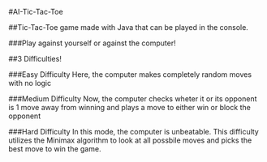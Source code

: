 #AI-Tic-Tac-Toe

##Tic-Tac-Toe game made with Java that can be played in the console. 

###Play against yourself or against the computer!

##3 Difficulties!

###Easy Difficulty
Here, the computer makes completely random moves with no logic

###Medium Difficulty
Now, the computer checks wheter it or its opponent is 1 move away from winning and plays a move to either win or block the opponent

###Hard Difficulty
In this mode, the computer is unbeatable. This difficulty utilizes the Minimax algorithm to look at all possbile moves and picks the best move to win the game.
